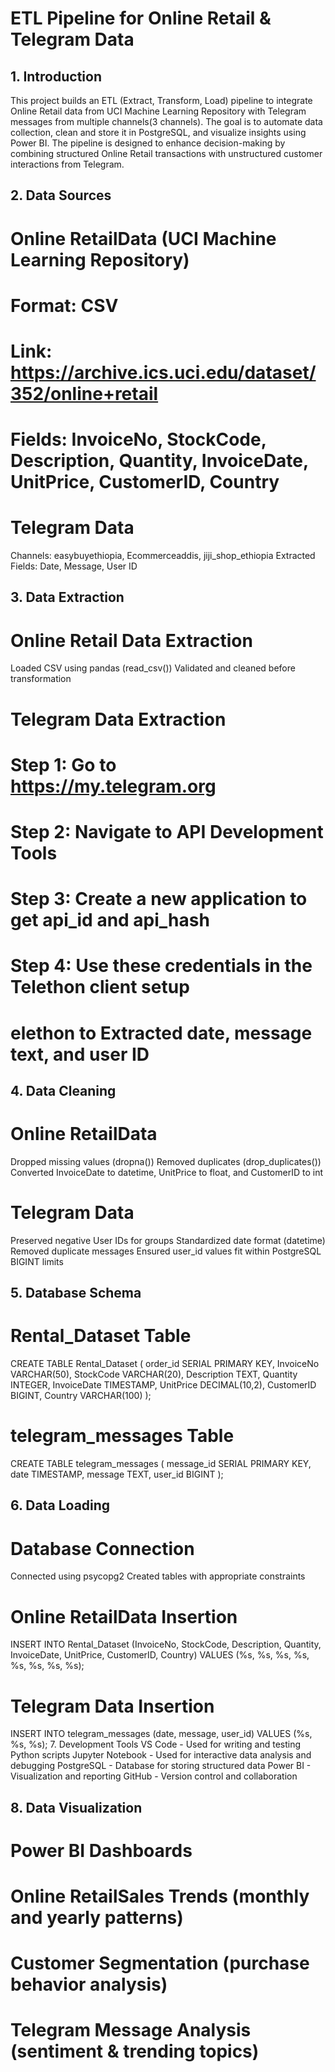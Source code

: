 # ETL Pipeline for Online Retail & Telegram Data

## 1. Introduction

This project builds an ETL (Extract, Transform, Load) pipeline to integrate Online Retail data from UCI Machine Learning Repository with Telegram messages from multiple channels(3 channels). The goal is to automate data collection, clean and store it in PostgreSQL, and visualize insights using Power BI. The pipeline is designed to enhance decision-making by combining structured Online Retail transactions with unstructured customer interactions from Telegram.

## 2. Data Sources

# Online RetailData (UCI Machine Learning Repository)

# Format: CSV

# Link: https://archive.ics.uci.edu/dataset/352/online+retail

# Fields: InvoiceNo, StockCode, Description, Quantity, InvoiceDate, UnitPrice, CustomerID, Country

# Telegram Data

Channels: easybuyethiopia, Ecommerceaddis, jiji_shop_ethiopia
Extracted Fields: Date, Message, User ID

## 3. Data Extraction

# Online Retail Data Extraction

Loaded CSV using pandas (read_csv())
Validated and cleaned before transformation

# Telegram Data Extraction

# Step 1: Go to https://my.telegram.org

# Step 2: Navigate to API Development Tools

# Step 3: Create a new application to get api_id and api_hash

# Step 4: Use these credentials in the Telethon client setup

# elethon to Extracted date, message text, and user ID

## 4. Data Cleaning

# Online RetailData

Dropped missing values (dropna())
Removed duplicates (drop_duplicates())
Converted InvoiceDate to datetime, UnitPrice to float, and CustomerID to int

# Telegram Data

Preserved negative User IDs for groups
Standardized date format (datetime)
Removed duplicate messages
Ensured user_id values fit within PostgreSQL BIGINT limits

## 5. Database Schema

# Rental_Dataset Table

CREATE TABLE Rental_Dataset (
order_id SERIAL PRIMARY KEY,
InvoiceNo VARCHAR(50),
StockCode VARCHAR(20),
Description TEXT,
Quantity INTEGER,
InvoiceDate TIMESTAMP,
UnitPrice DECIMAL(10,2),
CustomerID BIGINT,
Country VARCHAR(100)
);

# telegram_messages Table

CREATE TABLE telegram_messages (
message_id SERIAL PRIMARY KEY,
date TIMESTAMP,
message TEXT,
user_id BIGINT
);

## 6. Data Loading

# Database Connection

Connected using psycopg2
Created tables with appropriate constraints

# Online RetailData Insertion

INSERT INTO Rental_Dataset (InvoiceNo, StockCode, Description, Quantity, InvoiceDate, UnitPrice, CustomerID, Country)
VALUES (%s, %s, %s, %s, %s, %s, %s, %s);

# Telegram Data Insertion

INSERT INTO telegram_messages (date, message, user_id)
VALUES (%s, %s, %s); 7. Development Tools
VS Code - Used for writing and testing Python scripts
Jupyter Notebook - Used for interactive data analysis and debugging
PostgreSQL - Database for storing structured data
Power BI - Visualization and reporting
GitHub - Version control and collaboration

## 8. Data Visualization

# Power BI Dashboards

# Online RetailSales Trends (monthly and yearly patterns)

# Customer Segmentation (purchase behavior analysis)

# Telegram Message Analysis (sentiment & trending topics)
